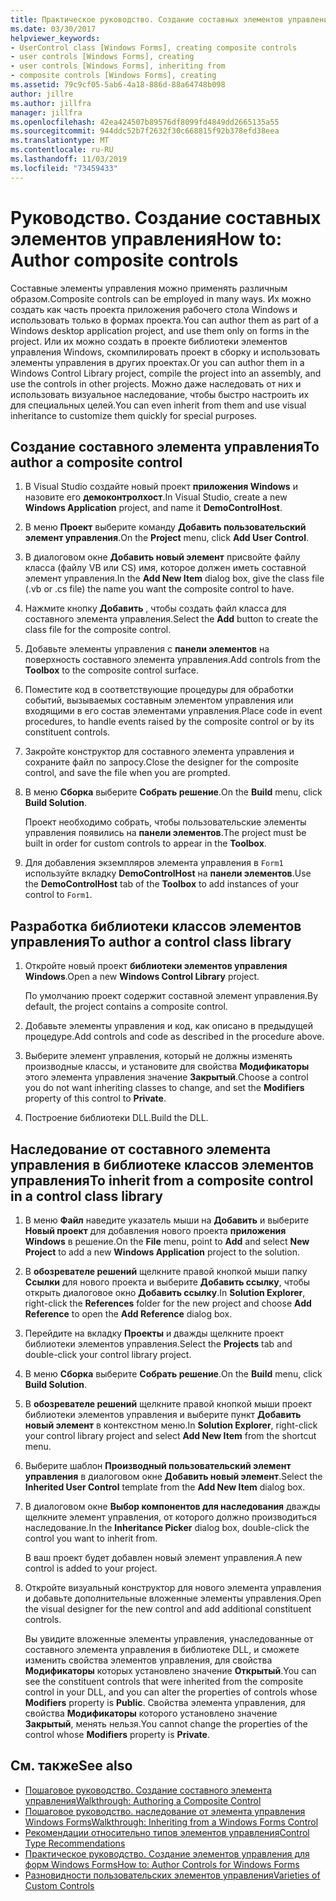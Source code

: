 ```yaml
---
title: Практическое руководство. Создание составных элементов управления
ms.date: 03/30/2017
helpviewer_keywords:
- UserControl class [Windows Forms], creating composite controls
- user controls [Windows Forms], creating
- user controls [Windows Forms], inheriting from
- composite controls [Windows Forms], creating
ms.assetid: 79c9cf05-5ab6-4a18-886d-88a64748b098
author: jillre
ms.author: jillfra
manager: jillfra
ms.openlocfilehash: 42ea424507b89576df8099fd4849dd2665135a55
ms.sourcegitcommit: 944ddc52b7f2632f30c668815f92b378efd38eea
ms.translationtype: MT
ms.contentlocale: ru-RU
ms.lasthandoff: 11/03/2019
ms.locfileid: "73459433"
---
```

# <a name="how-to-author-composite-controls"></a><span data-ttu-id="af820-102">Руководство. Создание составных элементов управления</span><span class="sxs-lookup"><span data-stu-id="af820-102">How to: Author composite controls</span></span>

<span data-ttu-id="af820-103">Составные элементы управления можно применять различным образом.</span><span class="sxs-lookup"><span data-stu-id="af820-103">Composite controls can be employed in many ways.</span></span> <span data-ttu-id="af820-104">Их можно создать как часть проекта приложения рабочего стола Windows и использовать только в формах проекта.</span><span class="sxs-lookup"><span data-stu-id="af820-104">You can author them as part of a Windows desktop application project, and use them only on forms in the project.</span></span> <span data-ttu-id="af820-105">Или их можно создать в проекте библиотеки элементов управления Windows, скомпилировать проект в сборку и использовать элементы управления в других проектах.</span><span class="sxs-lookup"><span data-stu-id="af820-105">Or you can author them in a Windows Control Library project, compile the project into an assembly, and use the controls in other projects.</span></span> <span data-ttu-id="af820-106">Можно даже наследовать от них и использовать визуальное наследование, чтобы быстро настроить их для специальных целей.</span><span class="sxs-lookup"><span data-stu-id="af820-106">You can even inherit from them and use visual inheritance to customize them quickly for special purposes.</span></span>

## <a name="to-author-a-composite-control"></a><span data-ttu-id="af820-107">Создание составного элемента управления</span><span class="sxs-lookup"><span data-stu-id="af820-107">To author a composite control</span></span>

1. <span data-ttu-id="af820-108">В Visual Studio создайте новый проект **приложения Windows** и назовите его **демоконтролхост**.</span><span class="sxs-lookup"><span data-stu-id="af820-108">In Visual Studio, create a new **Windows Application** project, and name it **DemoControlHost**.</span></span>

2. <span data-ttu-id="af820-109">В меню **Проект** выберите команду **Добавить пользовательский элемент управления**.</span><span class="sxs-lookup"><span data-stu-id="af820-109">On the **Project** menu, click **Add User Control**.</span></span>

3. <span data-ttu-id="af820-110">В диалоговом окне **Добавить новый элемент** присвойте файлу класса (файлу VB или CS) имя, которое должен иметь составной элемент управления.</span><span class="sxs-lookup"><span data-stu-id="af820-110">In the **Add New Item** dialog box, give the class file (.vb or .cs file) the name you want the composite control to have.</span></span>

4. <span data-ttu-id="af820-111">Нажмите кнопку **Добавить** , чтобы создать файл класса для составного элемента управления.</span><span class="sxs-lookup"><span data-stu-id="af820-111">Select the **Add** button to create the class file for the composite control.</span></span>

5. <span data-ttu-id="af820-112">Добавьте элементы управления с **панели элементов** на поверхность составного элемента управления.</span><span class="sxs-lookup"><span data-stu-id="af820-112">Add controls from the **Toolbox** to the composite control surface.</span></span>

6. <span data-ttu-id="af820-113">Поместите код в соответствующие процедуры для обработки событий, вызываемых составным элементом управления или входящими в его состав элементами управления.</span><span class="sxs-lookup"><span data-stu-id="af820-113">Place code in event procedures, to handle events raised by the composite control or by its constituent controls.</span></span>

7. <span data-ttu-id="af820-114">Закройте конструктор для составного элемента управления и сохраните файл по запросу.</span><span class="sxs-lookup"><span data-stu-id="af820-114">Close the designer for the composite control, and save the file when you are prompted.</span></span>

8. <span data-ttu-id="af820-115">В меню **Сборка** выберите **Собрать решение**.</span><span class="sxs-lookup"><span data-stu-id="af820-115">On the **Build** menu, click **Build Solution**.</span></span>

     <span data-ttu-id="af820-116">Проект необходимо собрать, чтобы пользовательские элементы управления появились на **панели элементов**.</span><span class="sxs-lookup"><span data-stu-id="af820-116">The project must be built in order for custom controls to appear in the **Toolbox**.</span></span>

9. <span data-ttu-id="af820-117">Для добавления экземпляров элемента управления в `Form1` используйте вкладку **DemoControlHost** на **панели элементов**.</span><span class="sxs-lookup"><span data-stu-id="af820-117">Use the **DemoControlHost** tab of the **Toolbox** to add instances of your control to `Form1`.</span></span>

## <a name="to-author-a-control-class-library"></a><span data-ttu-id="af820-118">Разработка библиотеки классов элементов управления</span><span class="sxs-lookup"><span data-stu-id="af820-118">To author a control class library</span></span>

1. <span data-ttu-id="af820-119">Откройте новый проект **библиотеки элементов управления Windows**.</span><span class="sxs-lookup"><span data-stu-id="af820-119">Open a new **Windows Control Library** project.</span></span>

     <span data-ttu-id="af820-120">По умолчанию проект содержит составной элемент управления.</span><span class="sxs-lookup"><span data-stu-id="af820-120">By default, the project contains a composite control.</span></span>

2. <span data-ttu-id="af820-121">Добавьте элементы управления и код, как описано в предыдущей процедуре.</span><span class="sxs-lookup"><span data-stu-id="af820-121">Add controls and code as described in the procedure above.</span></span>

3. <span data-ttu-id="af820-122">Выберите элемент управления, который не должны изменять производные классы, и установите для свойства **Модификаторы** этого элемента управления значение **Закрытый**.</span><span class="sxs-lookup"><span data-stu-id="af820-122">Choose a control you do not want inheriting classes to change, and set the **Modifiers** property of this control to **Private**.</span></span>

4. <span data-ttu-id="af820-123">Построение библиотеки DLL.</span><span class="sxs-lookup"><span data-stu-id="af820-123">Build the DLL.</span></span>

## <a name="to-inherit-from-a-composite-control-in-a-control-class-library"></a><span data-ttu-id="af820-124">Наследование от составного элемента управления в библиотеке классов элементов управления</span><span class="sxs-lookup"><span data-stu-id="af820-124">To inherit from a composite control in a control class library</span></span>

1. <span data-ttu-id="af820-125">В меню **Файл** наведите указатель мыши на **Добавить** и выберите **Новый проект** для добавления нового проекта **приложения Windows** в решение.</span><span class="sxs-lookup"><span data-stu-id="af820-125">On the **File** menu, point to **Add** and select **New Project** to add a new **Windows Application** project to the solution.</span></span>

2. <span data-ttu-id="af820-126">В **обозревателе решений** щелкните правой кнопкой мыши папку **Ссылки** для нового проекта и выберите **Добавить ссылку**, чтобы открыть диалоговое окно **Добавить ссылку**.</span><span class="sxs-lookup"><span data-stu-id="af820-126">In **Solution Explorer**, right-click the **References** folder for the new project and choose **Add Reference** to open the **Add Reference** dialog box.</span></span>

3. <span data-ttu-id="af820-127">Перейдите на вкладку **Проекты** и дважды щелкните проект библиотеки элементов управления.</span><span class="sxs-lookup"><span data-stu-id="af820-127">Select the **Projects** tab and double-click your control library project.</span></span>

4. <span data-ttu-id="af820-128">В меню **Сборка** выберите **Собрать решение**.</span><span class="sxs-lookup"><span data-stu-id="af820-128">On the **Build** menu, click **Build Solution**.</span></span>

5. <span data-ttu-id="af820-129">В **обозревателе решений** щелкните правой кнопкой мыши проект библиотеки элементов управления и выберите пункт **Добавить новый элемент** в контекстном меню.</span><span class="sxs-lookup"><span data-stu-id="af820-129">In **Solution Explorer**, right-click your control library project and select **Add New Item** from the shortcut menu.</span></span>

6. <span data-ttu-id="af820-130">Выберите шаблон **Производный пользовательский элемент управления** в диалоговом окне **Добавить новый элемент**.</span><span class="sxs-lookup"><span data-stu-id="af820-130">Select the **Inherited User Control** template from the **Add New Item** dialog box.</span></span>

7. <span data-ttu-id="af820-131">В диалоговом окне **Выбор компонентов для наследования** дважды щелкните элемент управления, от которого должно производиться наследование.</span><span class="sxs-lookup"><span data-stu-id="af820-131">In the **Inheritance Picker** dialog box, double-click the control you want to inherit from.</span></span>

     <span data-ttu-id="af820-132">В ваш проект будет добавлен новый элемент управления.</span><span class="sxs-lookup"><span data-stu-id="af820-132">A new control is added to your project.</span></span>

8. <span data-ttu-id="af820-133">Откройте визуальный конструктор для нового элемента управления и добавьте дополнительные вложенные элементы управления.</span><span class="sxs-lookup"><span data-stu-id="af820-133">Open the visual designer for the new control and add additional constituent controls.</span></span>

     <span data-ttu-id="af820-134">Вы увидите вложенные элементы управления, унаследованные от составного элемента управления в библиотеке DLL, и сможете изменить свойства элементов управления, для свойства **Модификаторы** которых установлено значение **Открытый**.</span><span class="sxs-lookup"><span data-stu-id="af820-134">You can see the constituent controls that were inherited from the composite control in your DLL, and you can alter the properties of controls whose **Modifiers** property is **Public**.</span></span> <span data-ttu-id="af820-135">Свойства элемента управления, для свойства **Модификаторы** которого установлено значение **Закрытый**, менять нельзя.</span><span class="sxs-lookup"><span data-stu-id="af820-135">You cannot change the properties of the control whose **Modifiers** property is **Private**.</span></span>

## <a name="see-also"></a><span data-ttu-id="af820-136">См. также</span><span class="sxs-lookup"><span data-stu-id="af820-136">See also</span></span>

- [<span data-ttu-id="af820-137">Пошаговое руководство. Создание составного элемента управления</span><span class="sxs-lookup"><span data-stu-id="af820-137">Walkthrough: Authoring a Composite Control</span></span>](walkthrough-authoring-a-composite-control-with-visual-csharp.md)
- [<span data-ttu-id="af820-138">Пошаговое руководство. наследование от элемента управления Windows Forms</span><span class="sxs-lookup"><span data-stu-id="af820-138">Walkthrough: Inheriting from a Windows Forms Control</span></span>](walkthrough-inheriting-from-a-windows-forms-control-with-visual-csharp.md)
- [<span data-ttu-id="af820-139">Рекомендации относительно типов элементов управления</span><span class="sxs-lookup"><span data-stu-id="af820-139">Control Type Recommendations</span></span>](control-type-recommendations.md)
- [<span data-ttu-id="af820-140">Практическое руководство. Создание элементов управления для форм Windows Forms</span><span class="sxs-lookup"><span data-stu-id="af820-140">How to: Author Controls for Windows Forms</span></span>](how-to-author-controls-for-windows-forms.md)
- [<span data-ttu-id="af820-141">Разновидности пользовательских элементов управления</span><span class="sxs-lookup"><span data-stu-id="af820-141">Varieties of Custom Controls</span></span>](varieties-of-custom-controls.md)
